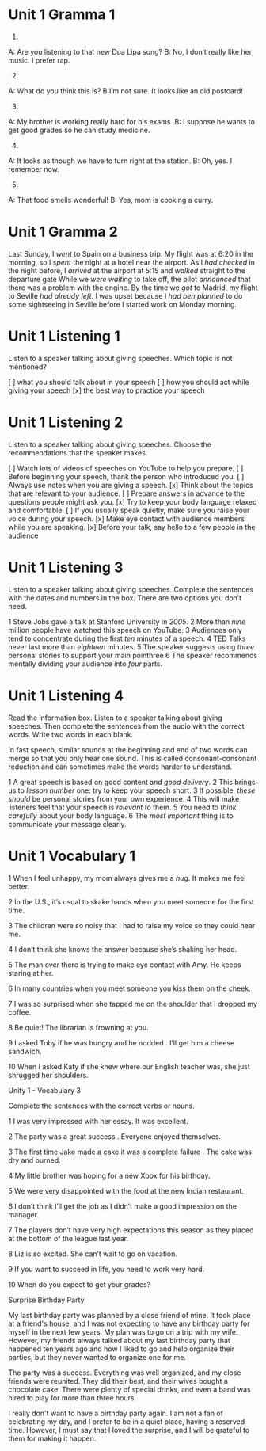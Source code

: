 # Unit 1 Gramma 1
1. 
A: Are you listening to that new Dua Lipa song?
B: No, I don’t really like her music. I prefer rap.

2. 
A: What do you  think this is?
B:I’m not sure. It  looks like an old postcard!

3. 
A: My brother  is working really hard for his exams.
B: I suppose he wants to get good grades so he can study medicine.

4. 
A: It looks as though we have to turn right at the station.
B: Oh, yes. I remember now.

5. 
A: That food smells wonderful!
B: Yes, mom is cooking a curry.

# Unit 1 Gramma 2

Last Sunday, I _went_ to Spain on a business trip. My flight was at 6:20 in the morning, so I _spent_ the night at a hotel near the airport. As I _had checked_ in the night before, I _arrived_ at the airport at 5:15 and _walked_ straight to the departure gate
While we _were waiting_ to take off, the pilot _announced_ that there was a problem with the engine.
By the time we _got_ to Madrid, my flight to Seville _had already left_. I was upset because I _had ben planned_ to do some sightseeing in Seville before I started work on Monday morning.

# Unit 1 Listening 1

Listen to a speaker talking about giving speeches. Which topic is not mentioned?

[ ] what you should talk about in your speech
[ ] how you should act while giving your speech
[x] the best way to practice your speech

# Unit 1 Listening 2

Listen to a speaker talking about giving speeches. Choose the recommendations that the speaker makes.


[ ] Watch lots of videos of speeches on YouTube to help you prepare.
[ ] Before beginning your speech, thank the person who introduced you.
[ ] Always use notes when you are giving a speech.
[x] Think about the topics that are relevant to your audience.
[ ] Prepare answers in advance to the questions people might ask you.
[x] Try to keep your body language relaxed and comfortable.
[ ] If you usually speak quietly, make sure you raise your voice during your speech.
[x] Make eye contact with audience members while you are speaking.
[x] Before your talk, say hello to a few people in the audience

# Unit 1 Listening 3

Listen to a speaker talking about giving speeches. Complete the sentences with the dates and numbers in the box. There are two options you don’t need.

1 Steve Jobs gave a talk at Stanford University in _2005_.
2 More than _nine_ million people have watched this speech on YouTube.
3 Audiences only tend to concentrate during the first _ten_ minutes of a speech.
4 TED Talks never last more than _eighteen_ minutes.
5 The speaker suggests using _three_ personal stories to support your main pointhree 
6 The speaker recommends mentally dividing your audience into _four_ parts.

# Unit 1 Listening 4

Read the information box. Listen to a speaker talking about giving speeches. Then complete the sentences from the audio with the correct words. Write two words in each blank.

In fast speech, similar sounds at the beginning and end of two words can merge so that you only hear one sound. This is called consonant-consonant reduction and can sometimes make the words harder to understand.

1 A great speech is based on good content and _good delivery_.
2 This brings us to _lesson number_ one: try to keep your speech short.
3 If possible, _these should_ be personal stories from your own experience.
4 This will make listeners feel that your speech is _relevant to_ them.
5 You need to _think carefully_ about your body language.
6 The _most important_ thing is to communicate your message clearly.

# Unit 1 Vocabulary 1
1
When I feel unhappy, my mom always gives me a _hug_. It makes me feel better.

2 In the U.S., it’s usual to  skake hands when you meet someone for the first time.

3
The children were so noisy that I had to 
raise
 my voice so they could hear me.

4
I don’t think she knows the answer because she’s 
shaking
 her head.

5
The man over there is trying to 
make
 eye contact with Amy. He keeps staring at her.

6
In many countries when you meet someone you 
kiss
 them on the cheek.

7
I was so surprised when she 
tapped
 me on the shoulder that I dropped my coffee.

8
Be quiet! The librarian is 
frowning
 at you.

9
I asked Toby if he was hungry and he 
nodded
 . I’ll get him a cheese sandwich.

10
When I asked Katy if she knew where our English teacher was, she just 
shrugged
 her shoulders.

 Unity 1 - Vocabulary 3

 Complete the sentences with the correct verbs or nouns.

1
I was very 
impressed
 with her essay. It was excellent.

2
The party was a great 
success
 . Everyone enjoyed themselves.

3
The first time Jake made a cake it was a complete 
failure
 . The cake was dry and burned.

4
My little brother was 
hoping
 for a new Xbox for his birthday.

5
We were very 
disappointed
 with the food at the new Indian restaurant.

6
I don’t think I’ll get the job as I didn’t make a good 
impression
 on the manager.

7
The players don’t have very high 
expectations
 this season as they placed at the bottom of the league last year.

8
Liz is so excited. She can’t 
wait
 to go on vacation.

9
If you want to 
succeed
 in life, you need to work very hard.

10
When do you 
expect
 to get your grades?


 Surprise Birthday Party

My last birthday party was planned by a close friend of mine. It took place at a friend's house, and I was not expecting to have any birthday party for myself in the next few years. My plan was to go on a trip with my wife. However, my friends always talked about my last birthday party that happened ten years ago and how I liked to go and help organize their parties, but they never wanted to organize one for me.

The party was a success. Everything was well organized, and my close friends were reunited. They did their best, and their wives bought a chocolate cake. There were plenty of special drinks, and even a band was hired to play for more than three hours.

I really don't want to have a birthday party again. I am not a fan of celebrating my day, and I prefer to be in a quiet place, having a reserved time. However, I must say that I loved the surprise, and I will be grateful to them for making it happen.